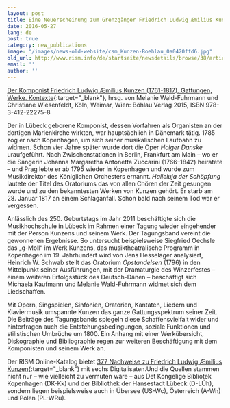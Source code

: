 ```yaml
---
layout: post
title: Eine Neuerscheinung zum Grenzgänger Friedrich Ludwig Æmilius Kunzen
date: 2016-05-27
lang: de
post: true
category: new_publications
image: "/images/news-old-website/csm_Kunzen-Boehlau_0a0420ffd6.jpg"
old_url: http://www.rism.info/de/startseite/newsdetails/browse/38/article/64/new-publication-about-friedrich-ludwig-aemilius-kunzen-a-composer-of-two-nations.html
email: ''
author: ''
---
```


[Der Komponist Friedrich Ludwig Æmilius Kunzen (1761-1817). Gattungen, Werke, Kontexte](http://www.boehlau-verlag.com/978-3-412-22275-8.html){:target="_blank"}, hrsg. von Melanie Wald-Fuhrmann und Christiane Wiesenfeldt, Köln, Weimar, Wien: Böhlau Verlag 2015, ISBN 978-3-412-22275-8

Der in Lübeck geborene Komponist, dessen Vorfahren als Organisten an der dortigen Marienkirche wirkten, war hauptsächlich in Dänemark tätig. 1785 zog er nach Kopenhagen, um sich seiner musikalischen Laufbahn zu widmen. Schon vier Jahre später wurde dort die Oper _Holger Danske_ uraufgeführt. Nach Zwischenstationen in Berlin, Frankfurt am Main – wo er die Sängerin Johanna Margaretha Antonetta Zuccarini (1766–1842) heiratete – und Prag lebte er ab 1795 wieder in Kopenhagen und wurde zum Musikdirektor des Königlichen Orchesters ernannt. _Halleluja der Schöpfung_ lautete der Titel des Oratoriums das von allen Chören der Zeit gesungen wurde und zu den bekanntesten Werken von Kunzen gehört. Er starb am 28. Januar 1817 an einem Schlaganfall. Schon bald nach seinem Tod war er vergessen.

Anlässlich des 250. Geburtstags im Jahr 2011 beschäftigte sich die Musikhochschule in Lübeck im Rahmen einer Tagung wieder eingehender mit der Person Kunzens und seinem Werk. Der Tagungsband vereint die gewonnenen Ergebnisse. So untersucht beispielsweise Siegfried Oechsle das „g-Moll“ im Werk Kunzens, das musiktheatralische Programm in Kopenhagen im 19. Jahrhundert wird von Jens Hesselager analysiert, Heinrich W. Schwab stellt das Oratorium _Opstandelsen_ (1796) in den Mittelpunkt seiner Ausführungen, mit der Dramaturgie des Winzerfestes – einem weiteren Erfolgsstück des Deutsch-Dänen – beschäftigt sich Michaela Kaufmann und Melanie Wald-Fuhrmann widmet sich dem Liedschaffen.

Mit Opern, Singspielen, Sinfonien, Oratorien, Kantaten, Liedern und Klaviermusik umspannte Kunzen das ganze Gattungsspektrum seiner Zeit. Die Beiträge des Tagungsbands spiegeln diese Schaffensvielfalt wider und hinterfragen auch die Entstehungsbedingungen, soziale Funktionen und stilistischen Umbrüche um 1800. Ein Anhang mit einer Werkübersicht, Diskographie und Bibliographie regen zur weiteren Beschäftigung mit dem Komponisten und seinem Werk an.

Der RISM Online-Katalog bietet [377 Nachweise zu Friedrich Ludwig Æmilius Kunzen](https://opac.rism.info/search?View=rism&author=Kunzen+friedrich+ludwig){:target="_blank"} mit sechs Digitalisaten.Und die Quellen stammen nicht nur – wie vielleicht zu vermuten wäre – aus Det Kongelige Bibliotek Kopenhagen (DK-Kk) und der Bibliothek der Hansestadt Lübeck (D-LÜh), sondern liegen beispielsweise auch in Übersee (US-Wc), Österreich (A-Wn) und Polen (PL-WRu).